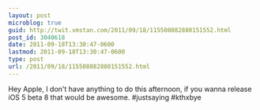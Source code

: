 ```yaml
---
layout: post
microblog: true
guid: http://twit.vmstan.com/2011/09/18/115508082880151552.html
post_id: 3040618
date: 2011-09-18T13:30:47-0600
lastmod: 2011-09-18T13:30:47-0600
type: post
url: /2011/09/18/115508082880151552.html
---
```

Hey Apple, I don't have anything to do this afternoon, if you wanna release iOS 5 beta 8 that would be awesome. #justsaying #kthxbye
